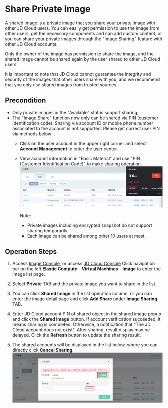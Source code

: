 # Share Private Image
A shared image is a private image that you share your private image with other JD Cloud users. You can easily get permission to use the image from other users, get the necessary components and can add custom content, or you can share your private images through the "Image Sharing" feature with other JD Cloud accounts.

Only the owner of the image has permission to share the image, and the shared image cannot be shared again by the user shared to other JD Cloud users.

It is important to note that JD Cloud cannot guarantee the integrity and security of the images that other users share with you, and we recommend that you only use shared images from trusted sources.

## Precondition
* Only private images in the "Available" status support sharing;
* The "Image Share" function now only can be shared via PIN (customer identification code). Sharing via account ID or mobile phone number associated to the account is not supported. Please get correct user PIN via methods below:
    * Click on the user account in the upper right corner and select **Account Management** to enter the user center.
    * View account information in "Basic Material" and use "PIN (Customer Identification Code)" to make sharing operation.
![](../../../../../image/vm/Operation-Guide-Image-share1.png)


		Note:
		* Private images including encrypted snapshot do not support sharing temporarily.
		* Each image can be shared among other 10 users at most.

## Operation Steps

1. Access [Image Console][2], or access [JD Cloud Console](https://console.jdcloud.com/overview) Click navigation bar on the left **Elastic Compute** - **Virtual Machines** - **Image** to enter the image list page.

2. Select **Private** TAB and the private image you want to share in the list.

3. You can click **Shared Image** in the list operation column, or you can enter the image detail page and click **Add Share** under **Image Sharing** TAB.

4. Enter JD Cloud account PIN of shared object in the shared image popup and click the **Shared Image** button. If account verification succeeded, it means sharing is completed. Otherwise, a notification that "The JD Cloud account does not exist". After sharing, result display may be delayed. Click the **Refresh** button to update the sharing result.

5. The shared accounts will be displayed in the list below, where you can directly click **Cancel Sharing**.
![](../../../../../image/vm/Operation-Guide-Image-share2.png)






  [1]: ./images/Operation-Guide-Image-share1.png "Operation-Guide-Image-share1.png"
  [2]: https://cns-console.jdcloud.com/host/image/list
 
 
